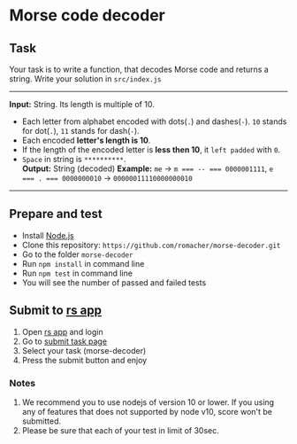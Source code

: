 # Morse code decoder

## Task

Your task is to write a function, that decodes Morse code and returns a string.
Write your solution in `src/index.js`

---

**Input:** String. Its length is multiple of 10.   
- Each letter from alphabet encoded with dots(`.`) and dashes(`-`). `10` stands for dot(`.`), `11` stands for dash(`-`). 
- Each encoded **letter's length is 10**.   
- If the length of the encoded letter is **less then 10**, it `left padded` with `0`.   
- `Space` in string is `**********`.   
**Output:** String (decoded)
**Example:** `me` -> `m === -- === 0000001111`, `e === . === 0000000010` -> `00000011110000000010`

---

## Prepare and test

- Install [Node.js](https://nodejs.org/en/)
- Clone this repository: `https://github.com/romacher/morse-decoder.git`
- Go to the folder `morse-decoder`
- Run `npm install` in command line
- Run `npm test` in command line
- You will see the number of passed and failed tests

## Submit to [rs app](https://app.rs.school)
1. Open [rs app](https://app.rs.school) and login
2. Go to [submit task page](https://app.rs.school/course/submit-task?course=rs-2019-q3)
3. Select your task (morse-decoder)
4. Press the submit button and enjoy

### Notes
1. We recommend you to use nodejs of version 10 or lower. If you using any of features that does not supported by node v10, score won't be submitted.
2. Please be sure that each of your test in limit of 30sec.
